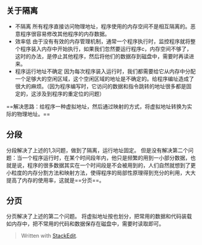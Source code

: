 ## 关于隔离
- 不隔离
所有程序直接访问物理地址，程序使用的内存空间不是相互隔离的。恶意程序很容易修改其他程序的内存数据。
- 效率低
由于没有有效的内存管理机制，通常一个程序执行时，监控程序就将整个程序装入内存中开始执行，如果我们忽然要运行程序c，内存空间不够了，这时的办法，是停止其他程序，然后将他们的数据存到磁盘中，需要时再读进来。
- 程序运行地址不确定
因为每次程序装入运行时，我们都需要给它从内存中分配一个足够大的空闲区域，这个空闲区域的地址是不确定的。给程序编址造成了很大的麻烦。（因为程序编写时，它访问的数据和指令跳转的地址很多都是固定的，这涉及到程序的重定位的问题）

==解决思路：给程序一种虚拟地址，然后通过映射的方式，将虚拟地址转换为实际的物理地址。==
## 分段
分段解决了上述的1,3问题，做到了隔离，运行地址固定。
但是没有解决第二个问题：当一个程序运行时，在某个时间段年内，他只是频繁的用到一小部分数据，也就是说，程序的很多数据其实在一个时间段是不会被用到的，人们自然就想到了更小粒度的内存分割方法和映射方法，使得程序的局部性原理得到充分的利用，大大提高了内存的使用率，这就是==分页==。
## 分页
分页解决了上述的第二个问题。
将虚拟地址按也划分，把常用的数据和代码装载如内存中，把不常用的代码和数据保存在磁盘中，需要时读取即可。


> Written with [StackEdit](https://stackedit.io/).
<!--stackedit_data:
eyJoaXN0b3J5IjpbMjAyMDIwNjYxXX0=
-->